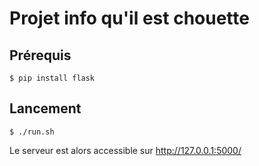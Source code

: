 # Projet info qu'il est chouette

## Prérequis
    $ pip install flask

## Lancement
    $ ./run.sh
Le serveur est alors accessible sur http://127.0.0.1:5000/